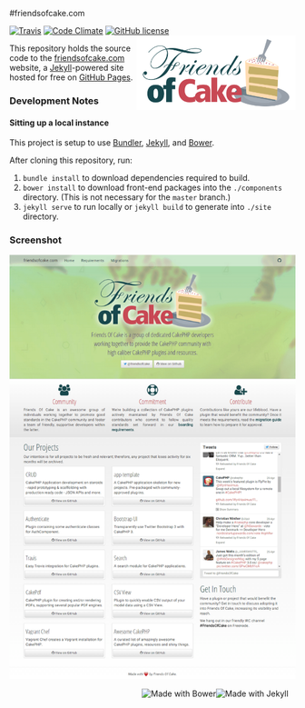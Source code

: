 #friendsofcake.com

[![Travis](https://img.shields.io/travis/chrisvogt/FriendsOfCake.github.io.svg?style=flat-square)](https://travis-ci.org/chrisvogt/FriendsOfCake.github.io)
[![Code Climate](https://img.shields.io/codeclimate/github/chrisvogt/FriendsOfCake.github.io.svg?style=flat-square)](https://codeclimate.com/github/chrisvogt/FriendsOfCake.github.io)
[![GitHub license](https://img.shields.io/github/license/FriendsOfCake/FriendsOfCake.github.io.svg?style=flat-square)](https://github.com/FriendsOfCake/FriendsOfCake.github.io/blob/master/LICENSE)
<img src="img/FOC.png" alt="Friends Of Cake" width="280" align="right">

This repository holds the source code to the [friendsofcake.com](http://friendsofcake.com) website, a [Jekyll](http://jekyllrb.com/)-powered site hosted for free on [GitHub Pages](https://pages.github.com/).

### Development Notes

#### Sitting up a local instance

This project is setup to use [Bundler](http://bundler.io/), [Jekyll](http://jekyllrb.com/), and [Bower](http://bower.io/).

After cloning this repository, run:

1. `bundle install` to download dependencies required to build.
2. `bower install` to download front-end packages into the `./components` directory. (This is not necessary for the `master` branch.)
3. `jekyll serve` to run locally or `jekyll build` to generate into `./site` directory.

### Screenshot

![friendsofcake.com screenshot](screenshot.png)

<img src="https://cdn.rawgit.com/jekyll/brand/master/jekyll-logo-light-transparent.png" alt="Made with Jekyll" width="140" align="right" /> <img src="http://bower.io/img/bower-logo.svg" alt="Made with Bower" height="70" align="right">
